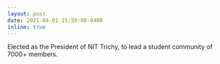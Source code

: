 ```yaml
---
layout: post
date: 2021-04-01 15:59:00-0400
inline: true
---
```


Elected as the President of NIT Trichy, to lead a student community of 7000+ members. 
